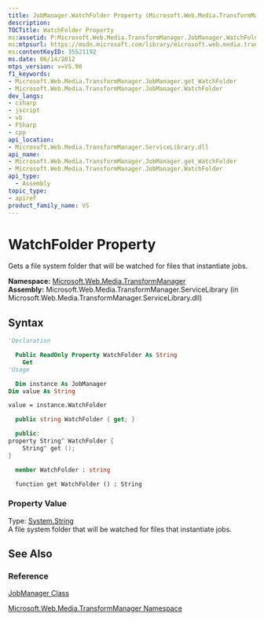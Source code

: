 ```yaml
---
title: JobManager.WatchFolder Property (Microsoft.Web.Media.TransformManager)
description: 
TOCTitle: WatchFolder Property
ms:assetid: P:Microsoft.Web.Media.TransformManager.JobManager.WatchFolder
ms:mtpsurl: https://msdn.microsoft.com/library/microsoft.web.media.transformmanager.jobmanager.watchfolder(v=VS.90)
ms:contentKeyID: 35521192
ms.date: 06/14/2012
mtps_version: v=VS.90
f1_keywords:
- Microsoft.Web.Media.TransformManager.JobManager.get_WatchFolder
- Microsoft.Web.Media.TransformManager.JobManager.WatchFolder
dev_langs:
- csharp
- jscript
- vb
- FSharp
- cpp
api_location:
- Microsoft.Web.Media.TransformManager.ServiceLibrary.dll
api_name:
- Microsoft.Web.Media.TransformManager.JobManager.get_WatchFolder
- Microsoft.Web.Media.TransformManager.JobManager.WatchFolder
api_type:
  - Assembly
topic_type:
- apiref
product_family_name: VS
---
```


# WatchFolder Property

Gets a file system folder that will be watched for files that instantiate jobs.

**Namespace:**  [Microsoft.Web.Media.TransformManager](microsoft-web-media-transformmanager-namespace.md)  
**Assembly:**  Microsoft.Web.Media.TransformManager.ServiceLibrary (in Microsoft.Web.Media.TransformManager.ServiceLibrary.dll)

## Syntax

```vb
'Declaration

  Public ReadOnly Property WatchFolder As String
    Get
'Usage

  Dim instance As JobManager
Dim value As String

value = instance.WatchFolder
```

```csharp
  public string WatchFolder { get; }
```

```cpp
  public:
property String^ WatchFolder {
    String^ get ();
}
```

``` fsharp
  member WatchFolder : string
```

```jscript
  function get WatchFolder () : String
```

### Property Value

Type: [System.String](https://msdn.microsoft.com/library/s1wwdcbf)  
A file system folder that will be watched for files that instantiate jobs.  

## See Also

### Reference

[JobManager Class](jobmanager-class-microsoft-web-media-transformmanager.md)

[Microsoft.Web.Media.TransformManager Namespace](microsoft-web-media-transformmanager-namespace.md)
